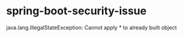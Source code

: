 # spring-boot-security-issue
java.lang.IllegalStateException: Cannot apply * to already built object
